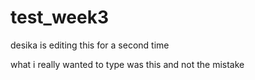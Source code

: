 # test_week3

desika is editing this for a second time

what i really wanted to type was this and not the mistake